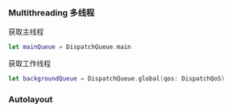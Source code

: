 ### Multithreading 多线程
获取主线程
```swift
let mainQueue = DispatchQueue.main
```
获取工作线程
```swift
let backgroundQueue = DispatchQueue.global(qos: DispatchQoS)
```

### Autolayout
